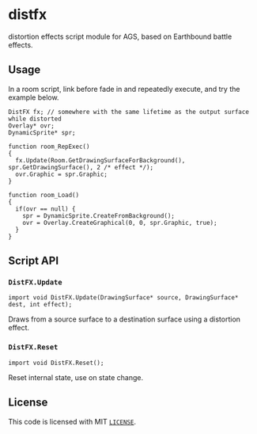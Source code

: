 # distfx
distortion effects script module for AGS, based on Earthbound battle effects.

## Usage

In a room script, link before fade in and repeatedly execute, and try the example below.

```AGS Script
DistFX fx; // somewhere with the same lifetime as the output surface while distorted
Overlay* ovr;
DynamicSprite* spr;

function room_RepExec()
{
  fx.Update(Room.GetDrawingSurfaceForBackground(), spr.GetDrawingSurface(), 2 /* effect */);
  ovr.Graphic = spr.Graphic;
}

function room_Load()
{
  if(ovr == null) {
    spr = DynamicSprite.CreateFromBackground();
    ovr = Overlay.CreateGraphical(0, 0, spr.Graphic, true);
  }
}
```

## Script API

### `DistFX.Update`

```AGS Script
import void DistFX.Update(DrawingSurface* source, DrawingSurface* dest, int effect);
```

Draws from a source surface to a destination surface using a distortion effect.
  

### `DistFX.Reset`

```AGS Script
import void DistFX.Reset();
```

Reset internal state, use on state change.


## License

This code is licensed with MIT [`LICENSE`](LICENSE).

